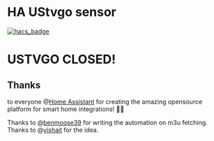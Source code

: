 
# HA UStvgo sensor
[![hacs_badge](https://img.shields.io/badge/HACS-Custom-41BDF5.svg)](https://github.com/hacs/integration)


# **USTVGO CLOSED!**





## Thanks

to everyone @[Home Assistant](https://www.home-assistant.io/ "Home Assistant")
 for creating the amazing opensource platform for smart home integrations! 🙏🏼 

Thanks to @[benmoose39](https://github.com/benmoose39 "benmoose39") for writing the automation on m3u fetching.
Thanks to @[yishait](https://github.com/yishait "yishait") for the idea.
